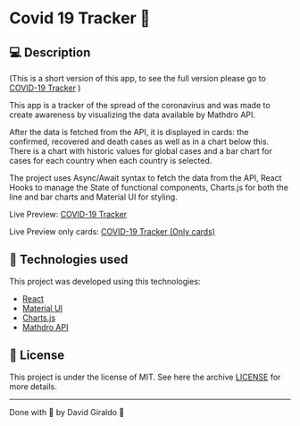 # Covid 19 Tracker :notebook:

## :computer: Description

(This is a short version of this app, to see the full version please go to [COVID-19 Tracker](https://github.com/dagibu301/Covid-19-Tracker) )

This app is a tracker of the spread of the coronavirus and was made to create awareness by visualizing the data available by Mathdro API.

After the data is fetched from the API, it is displayed in cards: the confirmed, recovered and death cases as well as in a chart below this. There is a chart with historic values for global cases and a bar chart for cases for each country when each country is selected.

The project uses Async/Await syntax to fetch the data from the API, React Hooks to manage the State of functional components, Charts.js for both the line and bar charts and Material UI for styling.

Live Preview: [COVID-19 Tracker](https://covid-19-tracker-dagibu301.netlify.app/)

Live Preview only cards: [COVID-19 Tracker (Only cards)](https://covid19-cards-dagibu301.netlify.app/)

## :space_invader: Technologies used
This project was developed using this technologies:
- [React](https://reactjs.org/)
- [Material UI](https://material-ui.com/)
- [Charts.js](https://www.chartjs.org/)
- [Mathdro API](https://covid19.mathdro.id/api)

## :memo: License

This project is under the license of MIT. See here the archive [LICENSE](LICENSE.md) for more details.

---

Done with :purple_heart: by David Giraldo :wave:
